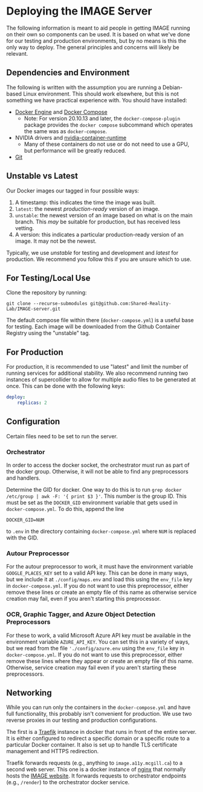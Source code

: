 # Deploying the IMAGE Server

The following information is meant to aid people in getting IMAGE running
on their own so components can be used. It is based on what we've done for
our testing and production environments, but by no means is this the only
way to deploy. The general principles and concerns will likely be relevant.

## Dependencies and Environment

The following is written with the assumption you are running a Debian-based
Linux environment. This should work elsewhere, but this is not something
we have practical experience with. You should have installed:

- [Docker Engine](https://docs.docker.com/engine/) and [Docker Compose](https://docs.docker.com/compose/)
    - Note: For version 20.10.13 and later, the `docker-compose-plugin` package provides the `docker compose` subcommand which operates the same was as `docker-compose`.
- NVIDIA drivers and [nvidia-container-runtime](https://docs.docker.com/config/containers/resource_constraints/#gpu)
    - Many of these containers do not use or do not need to use a GPU, but performance will be greatly reduced.
- [Git](https://git-scm.com/)

## Unstable vs Latest

Our Docker images our tagged in four possible ways:

1. A timestamp: this indicates the time the image was built.
2. `latest`: the newest *production-ready* version of an image.
3. `unstable`: the newest version of an image based on what is on the main branch. This *may* be suitable for production, but has received less vetting.
4. A version: this indicates a particular production-ready version of an image. It may not be the newest.

Typically, we use *unstable* for testing and development and *latest* for production.
We recommend you follow this if you are unsure which to use.

## For Testing/Local Use

Clone the repository by running:
```
git clone --recurse-submodules git@github.com:Shared-Reality-Lab/IMAGE-server.git
```

The default compose file within there (`docker-compose.yml`) is a useful base for testing. Each image will be downloaded from the Github Container Registry
using the "unstable" tag.

## For Production

For production, it is recommended to use "latest" and limit the number of running services for additional stability.
We also recommend running two instances of supercollider to allow for multiple audio files to be generated at once. This can be done with the following keys:
```yaml
deploy:
    replicas: 2
```

## Configuration

Certain files need to be set to run the server.

### Orchestrator

In order to access the docker socket, the orchestrator must run as part of the docker group.
Otherwise, it will not be able to find any preprocessors and handlers.

Determine the GID for docker. One way to do this is to run
`grep docker /etc/group | awk -F: '{ print $3 }'`.
This number is the group ID.
This must be set as the `DOCKER_GID` environment variable that gets used
in `docker-compose.yml`.
To do this, append the line
```
DOCKER_GID=NUM
```
to `.env` in the directory containing `docker-compose.yml` where `NUM` is replaced with the GID.

### Autour Preprocessor

For the autour preprocessor to work, it must have the environment variable
`GOOGLE_PLACES_KEY` set to a valid API key. This can be done in many ways,
but we include it at `./config/maps.env` and load this using the `env_file` key in `docker-compose.yml`.
If you do not want to use this preprocessor, either remove these lines
or create an empty file of this name as otherwise service creation may fail, even if you aren't starting this preprocessor.

### OCR, Graphic Tagger, and Azure Object Detection Preprocessors

For these to work, a valid Microsoft Azure API key must be available in the
environment variable `AZURE_API_KEY`. You can set this in a variety of ways,
but we read from the file `'./config/azure.env` using the `env_file` key
in `docker-compose.yml`.
If you do not want to use this preprocessor, either remove these lines where they appear or create an empty file of this name. Otherwise, service creation may fail even if you
aren't starting these preprocessors.

## Networking

While you can run only the containers in the `docker-compose.yml` and
have full functionality, this probably isn't convenient for production.
We use two reverse proxies in our testing and production configurations.

The first is a [Traefik](https://traefik.io) instance in docker that runs in front of the entire
server. It is either configured to redirect a specific domain or
a specific route to a particular Docker container. It also is set up to
handle TLS certificate management and HTTPS redirection.

Traefik forwards requests (e.g., anything to `image.a11y.mcgill.ca`) to
a second web server. This one is a docker instance of [nginx](https://nginx.org)
that normally hosts the [IMAGE website](https://image.a11y.mcgill.ca).
It forwards requests to orchestrator endpoints (e.g., `/render`) to the
orchestrator docker service.
